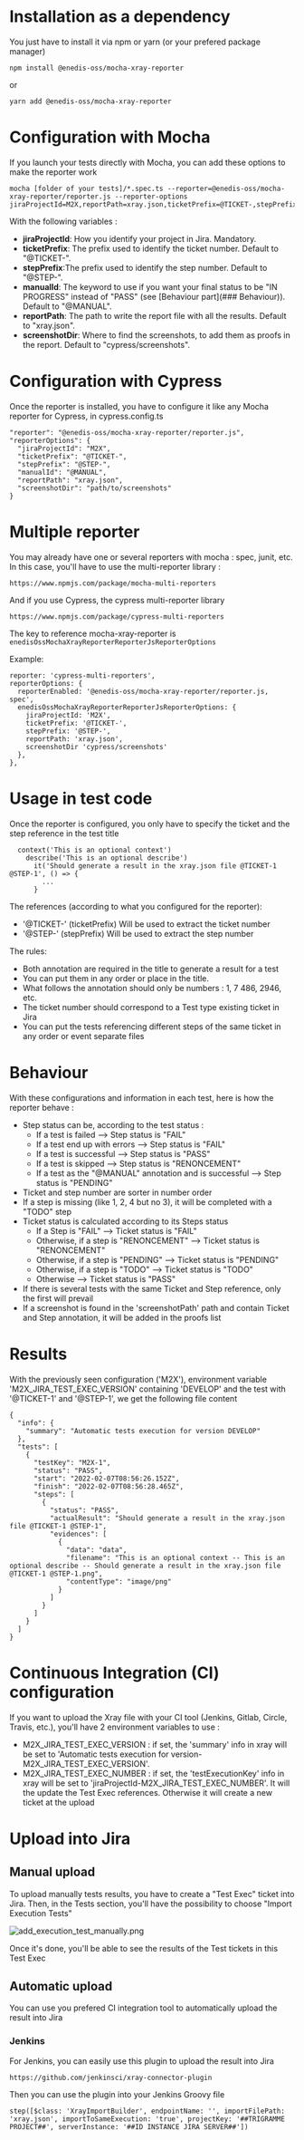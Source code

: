 # Installation as a dependency

You just have to install it via npm or yarn (or your prefered package manager)

    npm install @enedis-oss/mocha-xray-reporter

or

    yarn add @enedis-oss/mocha-xray-reporter

# Configuration with Mocha

If you launch your tests directly with Mocha, you can add these options to make the reporter work

    mocha [folder of your tests]/*.spec.ts --reporter=@enedis-oss/mocha-xray-reporter/reporter.js --reporter-options jiraProjectId=M2X,reportPath=xray.json,ticketPrefix=@TICKET-,stepPrefix=@STEP-,screenshotDir=screenshots,manualId=@MANUAL

With the following variables :

- **jiraProjectId**: How you identify your project in Jira. Mandatory.
- **ticketPrefix**: The prefix used to identify the ticket number. Default to "@TICKET-".
- **stepPrefix**:The prefix used to identify the step number. Default to "@STEP-".
- **manualId**: The keyword to use if you want your final status to be "IN PROGRESS" instead of "PASS" (see [Behaviour part](###
  Behaviour)). Default to "@MANUAL".
- **reportPath**: The path to write the report file with all the results. Default to "xray.json".
- **screenshotDir**: Where to find the screenshots, to add them as proofs in the report. Default to "cypress/screenshots".

# Configuration with Cypress

Once the reporter is installed, you have to configure it like any Mocha reporter for Cypress, in cypress.config.ts

    "reporter": "@enedis-oss/mocha-xray-reporter/reporter.js",
    "reporterOptions": {
      "jiraProjectId": "M2X",
      "ticketPrefix": "@TICKET-",
      "stepPrefix": "@STEP-",
      "manualId": "@MANUAL",
      "reportPath": "xray.json",
      "screenshotDir": "path/to/screenshots"
    }

# Multiple reporter

You may already have one or several reporters with mocha : spec, junit, etc. In this case, you'll have to use the multi-reporter library :

    https://www.npmjs.com/package/mocha-multi-reporters

And if you use Cypress, the cypress multi-reporter library

    https://www.npmjs.com/package/cypress-multi-reporters

The key to reference mocha-xray-reporter is `enedisOssMochaXrayReporterReporterJsReporterOptions`

Example:

    reporter: 'cypress-multi-reporters',
    reporterOptions: {
      reporterEnabled: '@enedis-oss/mocha-xray-reporter/reporter.js, spec',
      enedisOssMochaXrayReporterReporterJsReporterOptions: {
        jiraProjectId: 'M2X',
        ticketPrefix: '@TICKET-',
        stepPrefix: '@STEP-',
        reportPath: 'xray.json',
        screenshotDir 'cypress/screenshots'
      },
    },

# Usage in test code

Once the reporter is configured, you only have to specify the ticket and the step reference in the test title

      context('This is an optional context')
        describe('This is an optional describe')
          it('Should generate a result in the xray.json file @TICKET-1 @STEP-1', () => {
            ...
          }

The references (according to what you configured for the reporter):

- '@TICKET-' (ticketPrefix) Will be used to extract the ticket number
- '@STEP-' (stepPrefix) Will be used to extract the step number

The rules:

- Both annotation are required in the title to generate a result for a test
- You can put them in any order or place in the title.
- What follows the annotation should only be numbers : 1, 7 486, 2946, etc.
- The ticket number should correspond to a Test type existing ticket in Jira
- You can put the tests referencing different steps of the same ticket in any order or event separate files

# Behaviour

With these configurations and information in each test, here is how the reporter behave :

- Step status can be, according to the test status :
  - If a test is failed --> Step status is "FAIL"
  - If a test end up with errors --> Step status is "FAIL"
  - If a test is successful --> Step status is "PASS"
  - If a test is skipped --> Step status is "RENONCEMENT"
  - If a test as the "@MANUAL" annotation and is successful --> Step status is "PENDING"
- Ticket and step number are sorter in number order
- If a step is missing (like 1, 2, 4 but no 3), it will be completed with a "TODO" step
- Ticket status is calculated according to its Steps status
  - If a Step is "FAIL" --> Ticket status is "FAIL"
  - Otherwise, if a step is "RENONCEMENT" --> Ticket status is "RENONCEMENT"
  - Otherwise, if a step is "PENDING" --> Ticket status is "PENDING"
  - Otherwise, if a step is "TODO" --> Ticket status is "TODO"
  - Otherwise --> Ticket status is "PASS"
- If there is several tests with the same Ticket and Step reference, only the first will prevail
- If a screenshot is found in the 'screenshotPath' path and contain Ticket and Step annotation, it will be added in the proofs list

# Results

With the previously seen configuration ('M2X'), environment variable 'M2X_JIRA_TEST_EXEC_VERSION' containing 'DEVELOP' and the test with '@TICKET-1' and
'@STEP-1', we get the following file content

    {
      "info": {
        "summary": "Automatic tests execution for version DEVELOP"
      },
      "tests": [
        {
          "testKey": "M2X-1",
          "status": "PASS",
          "start": "2022-02-07T08:56:26.152Z",
          "finish": "2022-02-07T08:56:28.465Z",
          "steps": [
            {
              "status": "PASS",
              "actualResult": "Should generate a result in the xray.json file @TICKET-1 @STEP-1",
              "evidences": [
                {
                  "data": "data",
                  "filename": "This is an optional context -- This is an optional describe -- Should generate a result in the xray.json file @TICKET-1 @STEP-1.png",
                  "contentType": "image/png"
                }
              ]
            }
          ]
        }
      ]
    }

# Continuous Integration (CI) configuration

If you want to upload the Xray file with your CI tool (Jenkins, Gitlab, Circle, Travis, etc.), you'll have 2 environment variables to use :

- M2X_JIRA_TEST_EXEC_VERSION : if set, the 'summary' info in xray will be set to 'Automatic tests execution for
  version-M2X_JIRA_TEST_EXEC_VERSION'.
- M2X_JIRA_TEST_EXEC_NUMBER : if set, the 'testExecutionKey' info in xray will be set to 'jiraProjectId-M2X_JIRA_TEST_EXEC_NUMBER'. It will
  the update the Test Exec references. Otherwise it will create a new ticket at the upload

# Upload into Jira

## Manual upload

To upload manually tests results, you have to create a "Test Exec" ticket into Jira. Then, in the Tests section, you'll have the possibility
to choose "Import Execution Tests"

![add_execution_test_manually.png](https://github.com/Enedis-OSS/mocha-xray-reporter/blob/main/add_execution_test_manually.png)

Once it's done, you'll be able to see the results of the Test tickets in this Test Exec

## Automatic upload

You can use you prefered CI integration tool to automatically upload the result into Jira

### Jenkins

For Jenkins, you can easily use this plugin to upload the result into Jira

    https://github.com/jenkinsci/xray-connector-plugin

Then you can use the plugin into your Jenkins Groovy file

    step([$class: 'XrayImportBuilder', endpointName: '', importFilePath: 'xray.json', importToSameExecution: 'true', projectKey: '##TRIGRAMME PROJECT##', serverInstance: '##ID INSTANCE JIRA SERVER##'])
